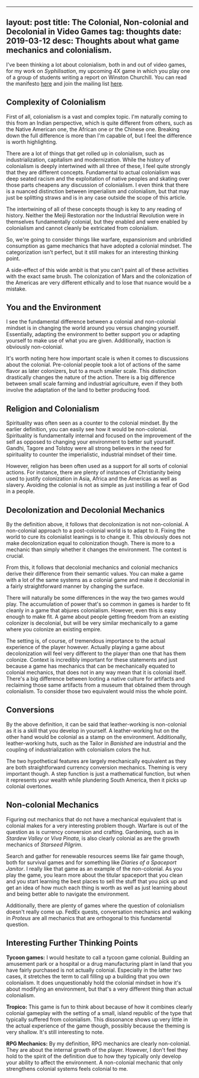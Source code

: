 
---
layout: post
title: The Colonial, Non-colonial and Decolonial in Video Games
tag: thoughts
date: 2019-03-12
desc: Thoughts about what game mechanics and colonialism.
---


I've been thinking a lot about colonialism, both in and out of video games, for my work on *Syphilisation*, my upcoming 4X game in which you play one of a group of students writing a report on Winston Churchill. You can read the manifesto [here](http://www.whynotgames.in/blog/syph/manifesto) and join the mailing list [here](http://www.whynotgames.in/admin/addSubscriber).

## Complexity of Colonialism

First of all, colonialism is a vast and complex topic. I'm naturally coming to this from an Indian perspective, which is quite different from others, such as the Native American one, the African one or the Chinese one. Breaking down the full difference is more than I'm capable of, but I feel the difference is worth highlighting.


There are a lot of things that get rolled up in colonialism, such as industrialization, capitalism and modernization. While the history of colonialism is deeply intertwined with all three of these, I feel quite strongly that they are different concepts. Fundamental to actual colonialism was deep seated racism and the exploitation of native peoples and skating over those parts cheapens any discussion of colonialism. I even think that there is a nuanced distinction between imperialism and colonialism, but that may just be splitting straws and is in any case outside the scope of this article.


The intertwining of all of these concepts though is key to any reading of history. Neither the Meiji Restoration nor the Industrial Revolution were in themselves fundamentally colonial, but they enabled and were enabled by colonialism and cannot cleanly be extricated from colonialism.


So, we're going to consider things like warfare, expansionism and unbridled consumption as game mechanics that have adopted a colonial mindset. The categorization isn't perfect, but it still makes for an interesting thinking point.


A side-effect of this wide ambit is that you can't paint all of these activities with the exact same brush. The colonization of Mars and the colonization of the Americas are very different ethically and to lose that nuance would be a mistake.

## You and the Environment

I see the fundamental difference between a colonial and non-colonial mindset is in changing the world around you versus changing yourself. Essentially, adapting the environment to better support you or adapting yourself to make use of what you are given. Additionally, inaction is obviously non-colonial.


It's worth noting here how important scale is when it comes to discussions about the colonial. Pre-colonial people took a lot of actions of the same flavor as later colonizers, but to a much smaller scale. This distinction drastically changes the nature of the action. There is a big difference between small scale farming and industrial agriculture, even if they both involve the adaptation of the land to better producing food.

## Religion and Colonialism

Spirituality was often seen as a counter to the colonial mindset. By the earlier definition, you can easily see how it would be non-colonial. Spirituality is fundamentally internal and focused on the improvement of the self as opposed to changing your environment to better suit yourself. Gandhi, Tagore and Tolstoy were all strong believers in the need for spirituality to counter the imperialistic, industrial mindset of their time.


However, religion has been often used as a support for all sorts of colonial actions. For instance, there are plenty of instances of Christianity being used to justify colonization in Asia, Africa and the Americas as well as slavery. Avoiding the colonial is not as simple as just instilling a fear of God in a people.

## Decolonization and Decolonial Mechanics

By the definition above, it follows that decolonization is not non-colonial. A non-colonial approach to a post-colonial world is to adapt to it. Fixing the world to cure its colonialist leanings is to change it. This obviously does not make decolonization equal to colonization though. There is more to a mechanic than simply whether it changes the environment. The context is crucial.


From this, it follows that decolonial mechanics and colonial mechanics derive their difference from their semantic values. You can make a game with a lot of the same systems as a colonial game and make it decolonial in a fairly straightforward manner by changing the surface.


There will naturally be some differences in the way the two games would play. The accumulation of power that's so common in games is harder to fit cleanly in a game that abjures colonialism. However, even this is easy enough to make fit. A game about people getting freedom from an existing colonizer is decolonial, but will be very similar mechanically to a game where you colonize an existing empire.


The setting is, of course, of tremendous importance to the actual experience of the player however. Actually playing a game about decolonization will feel very different to the player than one that has them colonize. Context is incredibly important for these statements and just because a game has mechanics that can be mechanically equated to colonial mechanics, that does not in any way mean that it is colonial itself. There's a big difference between looting a native culture for artifacts and reclaiming those same artifacts from a museum that obtained them through colonialism. To consider those two equivalent would miss the whole point.

## Conversions

By the above definition, it can be said that leather-working is non-colonial as it is a skill that you develop in yourself. A leather-working hut on the other hand would be colonial as a stamp on the environment. Additionally, leather-working huts, such as the Tailor in *Banished* are industrial and the coupling of industrialization with colonialism colors the hut.


The two hypothetical features are largely mechanically equivalent as they are both straightforward currency conversion mechanics. Theming is very important though. A step function is just a mathematical function, but when it represents your wealth while plundering South America, then it picks up colonial overtones.

## Non-colonial Mechanics

Figuring out mechanics that do not have a mechanical equivalent that is colonial makes for a very interesting problem though. Warfare is out of the question as is currency conversion and crafting. Gardening, such as in *Stardew Valley* or *Viva Pinata*, is also clearly colonial as are the growth mechanics of *Starseed Pilgrim*.


Search and gather for renewable resources seems like fair game though, both for survival games and for something like *Diaries of a Spaceport Janitor*. I really like that game as an example of the non-colonial. As you play the game, you learn more about the titular spaceport that you clean and you start learning the best places to sell the stuff that you pick up and get an idea of how much each thing is worth as well as just learning about and being better able to navigate the environment.


Additionally, there are plenty of games where the question of colonialism doesn't really come up. FedEx quests, conversation mechanics and walking in *Proteus* are all mechanics that are orthogonal to this fundamental question.

## Interesting Further Thinking Points

<b>Tycoon games:</b> I would hesitate to call a tycoon game colonial. Building an amusement park or a hospital or a drug manufacturing plant in land that you have fairly purchased is not actually colonial. Especially in the latter two cases, it stretches the term to call filling up a building that you own colonialism. It does unquestionably hold the colonial mindset in how it's about modifying an environment, but that's a very different thing than actual colonialism.


<b>Tropico:</b> This game is fun to think about because of how it combines clearly colonial gameplay with the setting of a small, island republic of the type that typically suffered from colonialism. This dissonance shows up very little in the actual experience of the game though, possibly because the theming is very shallow. It's still interesting to note.


<b>RPG Mechanics:</b> By my definition, RPG mechanics are clearly non-colonial. They are about the internal growth of the player. However, I don't feel they hold to the spirit of the definition due to how they typically only develop your ability to affect the environment. A non-colonial mechanic that only strengthens colonial systems feels colonial to me.

